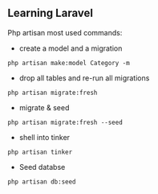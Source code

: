 ## Learning Laravel

Php artisan most used commands:

- create a model and a migration
```
php artisan make:model Category -m
```
- drop all tables and re-run all migrations
```
php artisan migrate:fresh
```
- migrate & seed
```
php artisan migrate:fresh --seed
```
- shell into tinker
```
php artisan tinker
```
- Seed databse
```
php artisan db:seed
```
